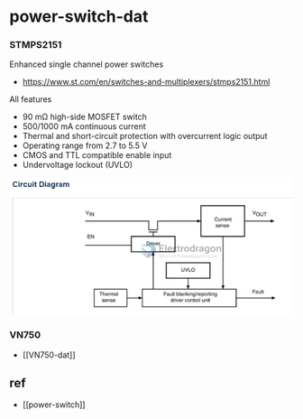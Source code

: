 
# power-switch-dat

### STMPS2151

Enhanced single channel power switches

- https://www.st.com/en/switches-and-multiplexers/stmps2151.html

All features
- 90 mΩ high-side MOSFET switch
- 500/1000 mA continuous current
- Thermal and short-circuit protection with overcurrent logic output
- Operating range from 2.7 to 5.5 V
- CMOS and TTL compatible enable input
- Undervoltage lockout (UVLO)

![](2023-11-30-15-52-54.png)


### VN750

- [[VN750-dat]]


## ref 

- [[power-switch]] 